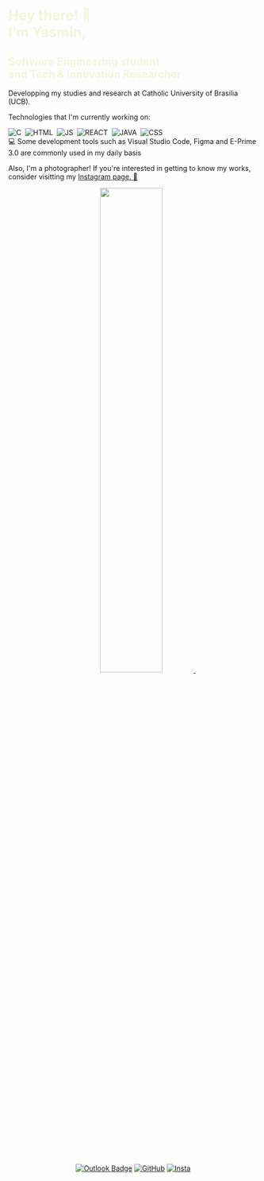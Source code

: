 
<h1 style="color: beige;"> Hey there! 👋 <br>I’m Yasmin,</h1>
<h2 style="color: beige;"> Software Engineering student<br>and Tech & Innovation Researcher  </h2>
Developping my studies and research at Catholic University of Brasilia (UCB).

Technologies that I'm currently working on: 

![C](https://img.shields.io/badge/-c-0D1117?style=for-the-badge&logo=c&labelColor=0D1117)&nbsp;
![HTML](https://img.shields.io/badge/-html-0D1117?style=for-the-badge&logo=html5&labelColor=0D1117)&nbsp;
![JS](https://img.shields.io/badge/-javascript-0D1117?style=for-the-badge&logo=javascript&labelColor=0D1117)&nbsp;
![REACT](https://img.shields.io/badge/-react-0D1117?style=for-the-badge&logo=react&labelColor=0D1117)&nbsp;
![JAVA](https://img.shields.io/badge/java-0D1117?style=for-the-badge&logo=openjdk&logoColor=white)&nbsp;
![CSS](https://img.shields.io/badge/-css-0D1117?style=for-the-badge&logo=Css3&labelColor=0D1117)&nbsp;<br>
💻 Some development tools such as Visual Studio Code, Figma and E-Prime 3.0 are commonly used in my daily basis

Also, I'm a photographer! If you're interested in getting to know my works, consider visitting my <a href="https://www.instagram.com/vini_151/"> Instagram page. 📸 </a>

<div align="center">
<a href="https://github.com/vini-151">
  <img width="50%" src="https://github-readme-stats.vercel.app/api?username=vini-151&theme=dracula&show_icons=true" />
</a>&nbsp;

[![Outlook Badge](https://img.shields.io/badge/-yasminrezende99@gmail.com-006bed?style=flat-square&logo=gmail&logoColor=white&link=mailto:yasminrezende99@gmail.com)](yasminrezende99@gmail.com)
[![GitHub]()](https://github.com/YasminRez)
[![Insta](https://img.shields.io/badge/-vini_151-ffffff?style=flat&logo=instagram&logoColor=0059)](https://www.instagram.com/yas_minrz/)
</div>

